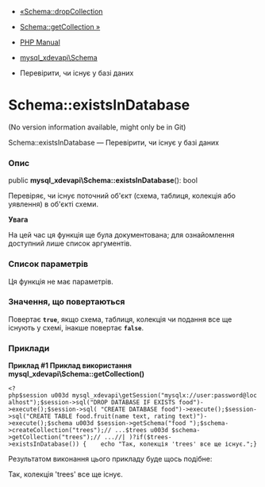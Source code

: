 - [«Schema::dropCollection](mysql-xdevapi-schema.dropcollection.md)
- [Schema::getCollection »](mysql-xdevapi-schema.getcollection.md)

- [PHP Manual](index.md)
- [mysql_xdevapi\Schema](class.mysql-xdevapi-schema.md)
- Перевірити, чи існує у базі даних

# Schema::existsInDatabase

(No version information available, might only be in Git)

Schema::existsInDatabase — Перевірити, чи існує у базі даних

### Опис

public **mysql_xdevapi\Schema::existsInDatabase**(): bool

Перевіряє, чи існує поточний об'єкт (схема, таблиця, колекція або
уявлення) в об'єкті схеми.

**Увага**

На цей час ця функція ще була документована; для
ознайомлення доступний лише список аргументів.

### Список параметрів

Ця функція не має параметрів.

### Значення, що повертаються

Повертає **`true`**, якщо схема, таблиця, колекція чи подання
все ще існують у схемі, інакше повертає **`false`**.

### Приклади

**Приклад #1 Приклад використання
**mysql_xdevapi\Schema::getCollection()****

` <?php$session u003d mysql_xdevapi\getSession("mysqlx://user:password@localhost");$session->sql("DROP DATABASE IF EXISTS food")->execute();$session->sql( "CREATE DATABASE food")->execute();$session->sql("CREATE TABLE food.fruit(name text, rating text)")->execute();$schema u003d $session->getSchema("food ");$schema->createCollection("trees");// ...$trees u003d $schema->getCollection("trees");// ...//| )?if($trees->existsInDatabase()) {    echo "Так, колекція 'trees' все ще існує.";} `

Результатом виконання цього прикладу буде щось подібне:

Так, колекція 'trees' все ще існує.
